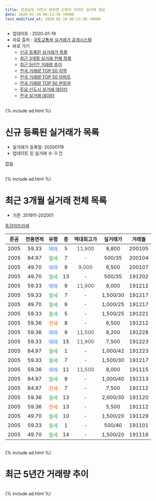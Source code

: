 ```yaml
---
title: 경상남도 사천시 용현면 신복리 아파트 실거래 정보
date: 2020-01-19 06:13:36 +0900
last_modified_at: 2020-01-19 06:13:36 +0900
---
```


* 업데이트 : 2020-01-19
* 자료 출처 : [국토교통부 실거래가 공개시스템](http://rt.molit.go.kr)
* 바로 가기
    * [신규 등록된 실거래가 목록](#신규-등록된-실거래가-목록)
    * [최근 3개월 실거래 전체 목록](#최근-3개월-실거래-전체-목록)
    * [최근 5년간 거래량 추이](#최근-5년간-거래량-추이)
    * [전국 거래량 TOP 50 지역](https://apt-info.github.io/apt-trade-info/최근-3개월-전국에서-가장-거래가-많이-발생한-지역)
    * [전국 거래량 TOP 50 아파트](https://apt-info.github.io/apt-trade-info/최근-3개월-전국에서-가장-거래가-많이-발생한-아파트)
    * [전국 거래량 TOP 50 분양권](https://apt-info.github.io/apt-trade-info/최근-3개월-전국에서-가장-거래가-많이-발생한-분양권)
    * [주요 신도시 실거래 데이터](https://apt-info.github.io/apt-trade-info/주요-신도시)
    * [전국 실거래 데이터](https://apt-info.github.io/apt-trade-info/전국)
<br>
{% include ad.html %}
<br>

# 신규 등록된 실거래가 목록
* 실거래가 등록일: 20200119
* 업데이트 된 실거래 수: 0 건

없음

<br>
{% include ad.html %}
<br>

# 최근 3개월 실거래 전체 목록
* 기준: 201911-202001


[동강아뜨리에](https://search.naver.com/search.naver?query=%EA%B2%BD%EC%83%81%EB%82%A8%EB%8F%84+%EC%82%AC%EC%B2%9C%EC%8B%9C+%EC%9A%A9%ED%98%84%EB%A9%B4+%EC%8B%A0%EB%B3%B5%EB%A6%AC+%EB%8F%99%EA%B0%95%EC%95%84%EB%9C%A8%EB%A6%AC%EC%97%90)

|준공|전용면적|유형|층|역대최고가|실거래가|거래월|
|:---:|:---:|:---:|:---:|:---:|:---:|:---:|
|2005|59.33|<span style="color:#4285f3">매매</span>|5|<span style="color:#444444">11,900</span>|8,800|200105|
|2005|84.97|<span style="color:#34a853">월세</span>|7|<span style="color:#444444">-</span>|500/35|200104|
|2005|49.70|<span style="color:#4285f3">매매</span>|9|<span style="color:#444444">9,000</span>|6,500|200107|
|2005|49.70|<span style="color:#34a853">월세</span>|13|<span style="color:#444444">-</span>|500/35|191202|
|2005|59.33|<span style="color:#4285f3">매매</span>|9|<span style="color:#444444">11,900</span>|8,000|191212|
|2005|59.33|<span style="color:#34a853">월세</span>|7|<span style="color:#444444">-</span>|1,500/30|191217|
|2005|49.70|<span style="color:#34a853">월세</span>|9|<span style="color:#444444">-</span>|1,000/25|191217|
|2005|59.33|<span style="color:#34a853">월세</span>|5|<span style="color:#444444">-</span>|1,500/25|191221|
|2005|59.36|<span style="color:#ff5a00">전세</span>|8|<span style="color:#444444">-</span>|6,500|191212|
|2005|59.36|<span style="color:#4285f3">매매</span>|9|<span style="color:#444444">11,500</span>|8,200|191228|
|2005|59.33|<span style="color:#4285f3">매매</span>|15|<span style="color:#444444">11,900</span>|7,500|191223|
|2005|84.97|<span style="color:#34a853">월세</span>|1|<span style="color:#444444">-</span>|1,000/42|191223|
|2005|59.33|<span style="color:#34a853">월세</span>|7|<span style="color:#444444">-</span>|1,500/30|191217|
|2005|59.36|<span style="color:#4285f3">매매</span>|11|<span style="color:#444444">11,500</span>|8,000|191115|
|2005|84.97|<span style="color:#34a853">월세</span>|9|<span style="color:#444444">-</span>|1,000/40|191113|
|2005|84.97|<span style="color:#ff5a00">전세</span>|7|<span style="color:#444444">-</span>|7,500|191112|
|2005|59.36|<span style="color:#34a853">월세</span>|13|<span style="color:#444444">-</span>|2,000/30|191120|
|2005|59.36|<span style="color:#ff5a00">전세</span>|13|<span style="color:#444444">-</span>|5,500|191112|
|2005|49.70|<span style="color:#34a853">월세</span>|10|<span style="color:#444444">-</span>|1,500/20|191129|
|2005|59.33|<span style="color:#34a853">월세</span>|1|<span style="color:#444444">-</span>|500/40|191101|
|2005|49.70|<span style="color:#34a853">월세</span>|14|<span style="color:#444444">-</span>|1,500/20|191116|


<br>
{% include ad.html %}
<br>

# 최근 5년간 거래량 추이


<div style="width:100%;">
    <canvas id="deal_progress" height="200"></canvas>
</div>

<script>
new Chart(document.getElementById("deal_progress"), {
    type: 'line',
    data: {
        labels: ['201501','201502','201503','201504','201505','201506','201507','201508','201509','201510','201511','201512','201601','201602','201603','201604','201605','201606','201607','201608','201609','201610','201611','201612','201701','201702','201703','201704','201705','201706','201707','201708','201709','201710','201711','201712','201801','201802','201803','201804','201805','201806','201807','201808','201809','201810','201811','201812','201901','201902','201903','201904','201905','201906','201907','201908','201909','201910','201911','201912','202001'],
        datasets: [{
            label: '매매',
            pointRadius: 1,
            data: [19, 20, 26, 19, 21, 17, 12, 6, 20, 13, 12, 7, 9, 5, 11, 4, 6, 6, 5, 7, 10, 8, 7, 5, 6, 7, 3, 5, 7, 14, 2, 7, 6, 4, 5, 2, 3, 3, 3, 6, 4, 2, 1, 3, 2, 7, 5, 1, 5, 1, 2, 2, 2, 3, 1, 1, 4, 3, 1, 3, 2],
            borderColor: "rgba(255, 201, 14, 1)",
            backgroundColor: "rgba(255, 201, 14, 0.5)",
            fill: false,
            lineTension: 0
        },{
            label: '전월세',
            pointRadius: 1,
            data: [7, 11, 10, 8, 12, 4, 10, 5, 5, 5, 11, 5, 5, 6, 13, 6, 4, 6, 7, 12, 8, 7, 13, 12, 8, 7, 14, 11, 4, 7, 7, 10, 11, 6, 3, 8, 11, 3, 7, 6, 11, 7, 5, 5, 10, 5, 3, 2, 5, 8, 8, 6, 4, 6, 6, 5, 10, 9, 7, 7, 1],
            borderColor: "rgba(0, 141, 185, 1)",
            backgroundColor: "rgba(0, 141, 185, 0.5)",
            fill: false,
            lineTension: 0
        }
        ]
    },
    options: {
        responsive: true,
        title: {
            display: false
        },
        tooltips: {
            mode: 'index',
            intersect: false
        },
        hover: {
            mode: 'nearest',
            intersect: true
        },
        scales: {
            xAxes: [{
                display: true,
                scaleLabel: {
                    display: true,
                    labelString: '년/월'
                }
            }],
            yAxes: [{
                display: true,
                ticks: {
                    suggestedMin: 0,
                },
                scaleLabel: {
                    display: true,
                    labelString: '실거래 수'
                }
            }]
        }
    }
});

</script>


<br>
{% include ad.html %}
<br>

